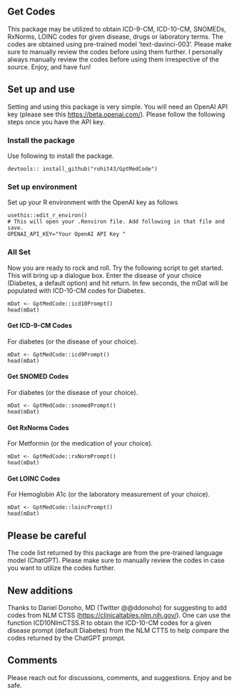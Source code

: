 ## Get Codes  
This package may be utilized to obtain ICD-9-CM, ICD-10-CM, SNOMEDs, RxNorms, LOINC codes for given disease, drugs or laboratory terms. The codes are obtained using pre-trained model ‘text-davinci-003’. Please make sure to manually review the codes before using them further. I personally always manually review the codes before using them irrespective of the source. Enjoy, and have fun!

## Set up and use
Setting and using this package is very simple. You will need an OpenAI API key (please see this https://beta.openai.com/). Please follow the following steps once you have the API key. 

### Install the package
Use following to install the package.
```{r}
devtools:: install_github("rohit43/GptMedCode")
```
### Set up environment
Set up your R environment with the OpenAI key as follows
```{r}
usethis::edit_r_environ()
# This will open your .Renviron file. Add following in that file and save.
OPENAI_API_KEY="Your OpenAI API Key "
```
### All Set
Now you are ready to rock and roll. Try the following script to get started. This will bring up a dialogue box. Enter the disease of your choice (Diabetes, a default option) and hit return. In few seconds, the mDat will be populated with ICD-10-CM codes for Diabetes. 
```{r}
mDat <- GptMedCode::icd10Prompt()
head(mDat)
```
#### Get ICD-9-CM Codes
For diabetes (or the disease of your choice).
```{r}
mDat <- GptMedCode::icd9Prompt()
head(mDat)
```
#### Get SNOMED Codes
For diabetes (or the disease of your choice).
```{r}
mDat <- GptMedCode::snomedPrompt()
head(mDat)
```

#### Get RxNorms Codes
For Metformin (or the medication of your choice).
```{r}
mDat <- GptMedCode::rxNormPrompt()
head(mDat)
```

#### Get LOINC Codes
For Hemoglobin A1c (or the laboratory measurement of your choice).
```{r}
mDat <- GptMedCode::loincPrompt()
head(mDat)
```

## Please be careful
The code list returned by this package are from the pre-trained language model (ChatGPT). Please make sure to manually review the codes in case you want to utilize the codes further.

## New additions
Thanks to Daniel Donoho, MD (Twitter @@ddonoho) for suggesting to add codes from NLM CTSS (https://clinicaltables.nlm.nih.gov/). One can use the function ICD10NlmCTSS.R to obtain the ICD-10-CM codes for a given disease prompt (default Diabetes) from the NLM CTTS to help compare the codes returned by the ChatGPT prompt. 

## Comments
Please reach out for discussions, comments, and suggestions. Enjoy and be safe.
